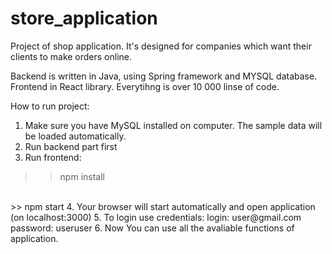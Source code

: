 # store_application

Project of shop application. It's designed for companies which want their clients to make orders online.

Backend is written in Java, using Spring framework and MYSQL database. Frontend in React library. Everytihng is over 10 000 linse of code.

How to run project:

1. Make sure you have MySQL installed on computer. The sample data will be loaded automatically.
2. Run backend part first
3. Run frontend:
>> npm install
<br/>
>> npm start
4. Your browser will start automatically and open application (on localhost:3000)
5. To login use credentials:
login: user@gmail.com
password: useruser
6. Now You can use all the avaliable functions of application. 
